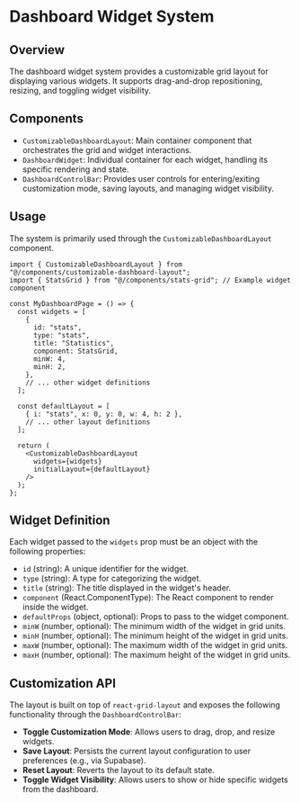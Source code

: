 # Dashboard Widget System

## Overview

The dashboard widget system provides a customizable grid layout for displaying various widgets. It supports drag-and-drop repositioning, resizing, and toggling widget visibility.

## Components

- `CustomizableDashboardLayout`: Main container component that orchestrates the grid and widget interactions.
- `DashboardWidget`: Individual container for each widget, handling its specific rendering and state.
- `DashboardControlBar`: Provides user controls for entering/exiting customization mode, saving layouts, and managing widget visibility.

## Usage

The system is primarily used through the `CustomizableDashboardLayout` component.

```tsx
import { CustomizableDashboardLayout } from "@/components/customizable-dashboard-layout";
import { StatsGrid } from "@/components/stats-grid"; // Example widget component

const MyDashboardPage = () => {
  const widgets = [
    {
      id: "stats",
      type: "stats",
      title: "Statistics",
      component: StatsGrid,
      minW: 4,
      minH: 2,
    },
    // ... other widget definitions
  ];

  const defaultLayout = [
    { i: "stats", x: 0, y: 0, w: 4, h: 2 },
    // ... other layout definitions
  ];

  return (
    <CustomizableDashboardLayout
      widgets={widgets}
      initialLayout={defaultLayout}
    />
  );
};
```

## Widget Definition

Each widget passed to the `widgets` prop must be an object with the following properties:

- `id` (string): A unique identifier for the widget.
- `type` (string): A type for categorizing the widget.
- `title` (string): The title displayed in the widget's header.
- `component` (React.ComponentType): The React component to render inside the widget.
- `defaultProps` (object, optional): Props to pass to the widget component.
- `minW` (number, optional): The minimum width of the widget in grid units.
- `minH` (number, optional): The minimum height of the widget in grid units.
- `maxW` (number, optional): The maximum width of the widget in grid units.
- `maxH` (number, optional): The maximum height of the widget in grid units.

## Customization API

The layout is built on top of `react-grid-layout` and exposes the following functionality through the `DashboardControlBar`:

- **Toggle Customization Mode**: Allows users to drag, drop, and resize widgets.
- **Save Layout**: Persists the current layout configuration to user preferences (e.g., via Supabase).
- **Reset Layout**: Reverts the layout to its default state.
- **Toggle Widget Visibility**: Allows users to show or hide specific widgets from the dashboard.

